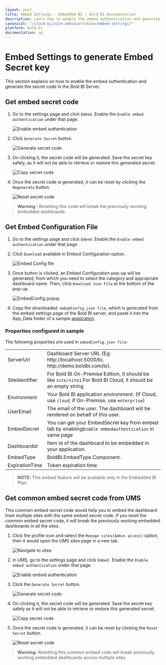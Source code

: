 ```yaml
---
layout: post
title: Embed Settings – Embedded BI | Bold BI Documentation
description: Learn how to enable the embed authentication and generate the secret code using the embed settings in the Bold BI server.
canonical: "/cloud-bi/site-administration/embed-settings/"
platform: bold-bi
documentation: ug
---
```


# Embed Settings to generate Embed Secret key

This section explains on how to enable the embed authentication and generate the secret code in the Bold BI Server. 

## Get embed secret code

1. Go to the settings page and click `Embed`. Enable the `Enable embed authentication` under that page.

    ![Enable embed authentication](/bold-bi-docs/static/assets/embedded/site-administration/images/enable-embed-option.png)

2. Click `Generate Secret` button.

    ![Generate secret code](/bold-bi-docs/static/assets/embedded/site-administration/images/generate-secret-code.png)

3. On clicking it, the secret code will be generated. Save the secret key safely, as it will not be able to retrieve or restore this generated secret.                    

    ![Copy secret code](/bold-bi-docs/static/assets/embedded/site-administration/images/copy-secret-code.png)

4. Once the secret code is generated, it can be reset by clicking the `Regenerate` button.

    ![Reset secret code](/bold-bi-docs/static/assets/embedded/site-administration/images/reset-secret-code.png)

> **Warning :** Resetting this code will break the previously working embedded dashboards.

## Get Embed Configuration File

1. Go to the settings page and click `Embed`. Enable the `Enable embed authentication` under that page.

2. Click `Download` available in Embed Configuration option.

    ![Embed Config file](/bold-bi-docs/static/assets/embedded/site-administration/images/embedconfig_file.png#max-width=65%)

3. Once button is clicked, an Embed Configuration pop-up will be generated, from which you need to select the category and appropriate dashboard name. Then, click `Download Json File` at the bottom of the pop-up.

    ![EmbedConfig popup](/bold-bi-docs/static/assets/embedded/site-administration/images/embedconfig_popup.png#max-width=65%)

4. Copy the downloaded` embedConfig.json file`, which is generated from the embed settings page of the Bold BI server, and paste it into the App_Data folder of a sample  [application](https://github.com/boldbi/samples/tree/development/SDK%20Samples/C%23/ASP.NET%20Core).

### Properties configured in sample
The following properties are used in `embedConfig.json file`:

<meta charset="utf-8"/>
        <table>
        <tbody>
            <tr>
                <td align="left">ServerUrl</td>
                <td align="left">Dashboard Server URL (Eg: http://localhost:5000/bi, http://demo.boldbi.com/bi).</td>
            </tr>
            <tr>
                <td align="left">SiteIdentifier</td>
                <td align="left">For Bold BI On-Premise Edition, it should be like  <code>site/site1</code>.For Bold BI Cloud, it should be an empty string.</td>
            </tr>
            <tr>
            <td align="left">Environment</td>
                <td align="left">Your Bold BI application environment. (If Cloud, use <code>cloud</code>; if On-Premise, use <code>enterprise</code>)</td>
            </tr>
            <tr>
                <td align="left">UserEmail</td>
                <td align="left">The email of the user. The dashboard will be rendered on behalf of this user.</td>
            </tr>        
            <tr>
            <td align="left">EmbedSecret</td>
                <td align="left">You can get your EmbedSecret key from embed tab by enabling<code>Enable embedauthentication</code> in same page</td>
            </tr> 
            <tr>
                <td align="left">DashboardId</td>
                <td align="left">Item id of the dashboard to be embedded in your application.</td>
            </tr>  
            <tr>
                <td align="left">EmbedType</td>
                <td align="left">BoldBI.EmbedType.Component.</td>
            </tr>
            <tr>
                <td align="left">ExpirationTime</td>
                <td align="left">Token expiration time.</td>
            </tr> 
        </tbody>
        </table>

> **NOTE:** This embed feature will be available only in the Embedded BI Plan.

## Get common embed secret code from UMS

This common embed secret code would help you to embed the dashboard from multiple sites with the same embed secret code. If you reset the common embed secret code, it will break the previously working embedded dashboards in all the sites. 

1. Click the profile icon and select the `Manage sites(Admin access)` option, then it would open the UMS sites page in a new tab.

    ![Navigate to sites](/bold-bi-docs/static/assets/embedded/site-administration/images/navigate-sites.png)

2. In UMS, go to the settings page and click `Embed.` Enable the `Enable embed authentication` under that page.

    ![Enable embed authentication](/bold-bi-docs/static/assets/embedded/site-administration/images/ums-enable-embed.png)

3. Click the `Generate Secret` button.

    ![Generate secret code](/bold-bi-docs/static/assets/embedded/site-administration/images/ums-generate-secret-code.png)

4. On clicking it, the secret code will be generated. Save the secret key safely as it will not be able to retrieve or restore this generated secret.                    

    ![Copy secret code](/bold-bi-docs/static/assets/embedded/site-administration/images/ums-copy-secret-code.png)

5. Once the secret code is generated, it can be reset by clicking the `Reset Secret` button.

    ![Reset secret code](/bold-bi-docs/static/assets/embedded/site-administration/images/ums-reset-secret-code.png)

> **Warning:** Resetting this common embed code will break previously working embedded dashboards across multiple sites.
